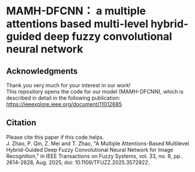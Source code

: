 # MAMH-DFCNN： a multiple attentions based multi-level hybrid-guided deep fuzzy convolutional neural network
## Acknowledgments
Thank you very much for your interest in our work!<br>
This repository opens the code for our model (MAMH-DFCNN), which is described in detail in the following publication: https://ieeexplore.ieee.org/document/11012685
## Citation
Please cite this paper if this code helps.<br>
J. Zhao, P. Qin, Z. Mei and T. Zhao, "A Multiple Attentions-Based Multilevel Hybrid-Guided Deep Fuzzy Convolutional Neural Network for Image Recognition," in IEEE Transactions on Fuzzy Systems, vol. 33, no. 8, pp. 2614-2628, Aug. 2025, doi: 10.1109/TFUZZ.2025.3572922.
